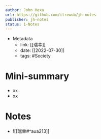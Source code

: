 ```yaml
---
author: John Hexa
url: https://github.com/itrewub/jh-notes
publisher: jh-notes
status: 1-Notes
---
```

- Metadata
	- link: [[瑞幸]]
	- date: [[2022-07-30]]
	- tags: #Society 
# Mini-summary
- xx
- xx
# Notes
- ![[瑞幸#^aua213]]